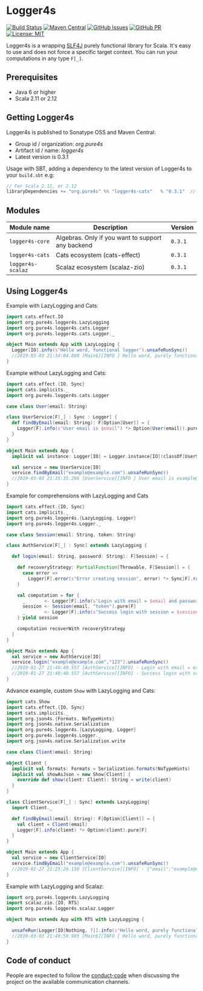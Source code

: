 
# Logger4s

[comment]: # (Start Badges)

[![Build Status](https://travis-ci.org/pure4s/logger4s.svg?branch=master)](https://travis-ci.org/pure4s/logger4s)
[![Maven Central](https://img.shields.io/badge/maven%20central-0.3.1-green.svg)](https://oss.sonatype.org/#nexus-search;gav~org.pure4s~logger4s-core*)
[![GitHub Issues](https://img.shields.io/github/issues/pure4s/logger4s.svg)](https://github.com/pure4s/logger4s/issues)
[![GitHub PR](https://img.shields.io/github/issues-pr/pure4s/logger4s.svg)](https://github.com/pure4s/logger4s/pulls)
[![License: MIT](https://img.shields.io/badge/License-MIT-yellow.svg)](https://opensource.org/licenses/MIT)

[comment]: # (End Badges)

Logger4s is a wrapping [SLF4J](https://www.slf4j.org/) purely functional library for Scala. 
It's easy to use and does not force a specific target context. 
You can run your computations in any type `F[_]`.

## Prerequisites ##

* Java 6 or higher
* Scala 2.11 or 2.12

## Getting Logger4s ##

Logger4s is published to Sonatype OSS and Maven Central:

- Group id / organization: *org.pure4s*
- Artifact id / name: *logger4s*
- Latest version is 0.3.1

Usage with SBT, adding a dependency to the latest version of Logger4s to your `build.sbt` e.g:

```scala
// For Scala 2.11, or 2.12
libraryDependencies += "org.pure4s" %% "logger4s-cats"   % "0.3.1"  // Cats ecosystem (cats-effect)
```

## Modules

| Module name          | Description                                                  | Version |
| -------------------- | ------------------------------------------------------------ | ------- |
| `logger4s-core`      | Algebras. Only if you want to support any backend            | `0.3.1` |
| `logger4s-cats`      | Cats ecosystem (cats-effect)                                 | `0.3.1` |
| `logger4s-scalaz`    | Scalaz ecosystem (scalaz-zio)                                | `0.3.1` |

## Using Logger4s ##

Example with LazyLogging and Cats:
```scala
import cats.effect.IO
import org.pure4s.logger4s.LazyLogging
import org.pure4s.logger4s.cats.Logger
import org.pure4s.logger4s.cats.Logger._

object Main extends App with LazyLogging {
  Logger[IO].info(s"Hello word, functional logger").unsafeRunSync()
  //2019-03-03 21:34:04.880 [Main$][INFO ] Hello word, purely functional logger
}
```

Example without LazyLogging and Cats:
```scala
import cats.effect.{IO, Sync}
import cats.implicits._
import org.pure4s.logger4s.cats.Logger

case class User(email: String)

class UserService[F[_] : Sync : Logger] {
  def findByEmail(email: String): F[Option[User]] = {
    Logger[F].info(s"User email is $email") *> Option(User(email)).pure[F]
  }
}

object Main extends App {
  implicit val instance: Logger[IO] = Logger.instance[IO](classOf[UserService[IO]])

  val service = new UserService[IO]
  service.findByEmail("example@example.com").unsafeRunSync()
  //2019-03-03 21:35:35.286 [UserService][INFO ] User email is example@example.com 
}
```

Example for comprehensions with LazyLogging and Cats
```scala
import cats.effect.{IO, Sync}
import cats.implicits._
import org.pure4s.logger4s.{LazyLogging, Logger}
import org.pure4s.logger4s.Logger._

case class Session(email: String, token: String)

class AuthService[F[_] : Sync] extends LazyLogging {

  def login(email: String, password: String): F[Session] = {

    def recoveryStrategy: PartialFunction[Throwable, F[Session]] = {
      case error =>
        Logger[F].error(s"Error creating session", error) *> Sync[F].raiseError(error)
    }

    val computation = for {
      _       <- Logger[F].info(s"Login with email = $email and password = $password")
      session <- Session(email, "token").pure[F]
      _       <- Logger[F].info(s"Success login with session = $session")
    } yield session

    computation recoverWith recoveryStrategy
  }
}

object Main extends App {
  val service = new AuthService[IO]
  service.login("example@example.com","123").unsafeRunSync()
  //2019-01-27 21:40:40.557 [AuthService][INFO] - Login with email = example@example.com and password = 123
  //2019-01-27 21:40:40.557 [AuthService][INFO] - Success login with session = Session(example@example.com,token)
}
```

Advance example, custom `Show` with LazyLogging and Cats:
```scala
import cats.Show
import cats.effect.{IO, Sync}
import cats.implicits._
import org.json4s.{Formats, NoTypeHints}
import org.json4s.native.Serialization
import org.pure4s.logger4s.{LazyLogging, Logger}
import org.pure4s.logger4s.Logger._
import org.json4s.native.Serialization.write

case class Client(email: String)

object Client {
  implicit val formats: Formats = Serialization.formats(NoTypeHints)
  implicit val showAsJson = new Show[Client] {
    override def show(client: Client): String = write(client)
  }
}

class ClientService[F[_] : Sync] extends LazyLogging{
  import Client._

  def findByEmail(email: String): F[Option[Client]] = {
    val client = Client(email)
    Logger[F].info(client) *> Option(client).pure[F]
  }
}

object Main extends App {
  val service = new ClientService[IO]
  service.findByEmail("example@example.com").unsafeRunSync()
  //2019-01-27 21:25:26.150 [ClientService][INFO] - {"email":"example@example.com"}
}
```

Example with LazyLogging and Scalaz:
```scala
import org.pure4s.logger4s.LazyLogging
import scalaz.zio.{IO, RTS}
import org.pure4s.logger4s.scalaz.Logger

object Main extends App with RTS with LazyLogging {

  unsafeRun(Logger[IO[Nothing, ?]].info(s"Hello word, purely functional logger"))
  //2019-03-03 21:49:59.905 [Main$][INFO ] Hello word, purely functional logger
}
```

## Code of conduct

People are expected to follow the [conduct-code] when discussing the project on the available communication channels.

[conduct-code]: https://www.scala-lang.org/conduct/

